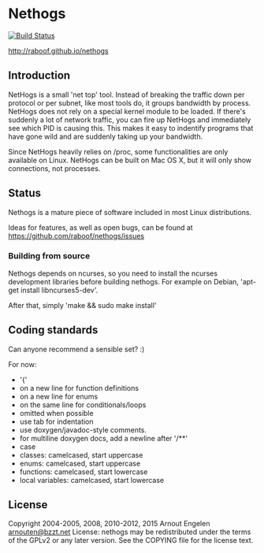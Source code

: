 Nethogs
=======

[![Build Status](https://travis-ci.org/raboof/nethogs.svg?branch=master)](https://travis-ci.org/raboof/nethogs)

http://raboof.github.io/nethogs

Introduction
------------

NetHogs is a small 'net top' tool. Instead of breaking the traffic down per protocol or per subnet, like most tools do, it groups bandwidth by process. NetHogs does not rely on a special kernel module to be loaded. If there's suddenly a lot of network traffic, you can fire up NetHogs and immediately see which PID is causing this. This makes it easy to indentify programs that have gone wild and are suddenly taking up your bandwidth.

Since NetHogs heavily relies on /proc, some functionalities are only available on Linux.
NetHogs can be built on Mac OS X, but it will only show connections, not processes.

Status
------

Nethogs is a mature piece of software included in most Linux distributions.

Ideas for features, as well as open bugs, can be found at https://github.com/raboof/nethogs/issues

### Building from source

Nethogs depends on ncurses, so you need to install the ncurses development
libraries before building nethogs. For example on Debian, 'apt-get install
libncurses5-dev'.

After that, simply 'make && sudo make install'

Coding standards
----------------

Can anyone recommend a sensible set? :)

For now:
* '{' 
 * on a new line for function definitions
 * on a new line for enums
 * on the same line for conditionals/loops 
 * omitted when possible
* use tab for indentation
* use doxygen/javadoc-style comments.
 * for multiline doxygen docs, add a newline after '/**'
* case
 * classes: camelcased, start uppercase
 * enums: camelcased, start uppercase
 * functions: camelcased, start lowercase
 * local variables: camelcased, start lowercase

License
-------

Copyright 2004-2005, 2008, 2010-2012, 2015 Arnout Engelen <arnouten@bzzt.net>
License: nethogs may be redistributed under the terms of the GPLv2 or any 
later version. See the COPYING file for the license text.

